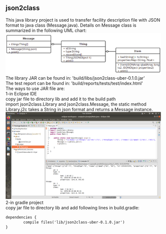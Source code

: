 ## json2class  
This java library project is used to transfer facility description file with JSON format to java class (Message.java). Details on Message class is summarized in the following UML chart:  
![1](https://github.com/xiaonanchong/json2class/blob/master/uml.jpg)  
The library JAR can be found in: 'build/libs/json2class-uber-0.1.0.jar'  
The test report can be found in: 'build/reports/tests/test/index.html'  
The ways to use JAR file are:  
1-in Eclipse IDE  
copy jar file to directory lib and add it to the build path  
import json2class.Library and json2class.Message, the static method Library.j2c takes a String in json format and returns a Message instance.  
![2](https://github.com/xiaonanchong/json2class/blob/master/sample.jpg)  
2-in gradle project  
copy jar file to directory lib and add following lines in build.gradle:  
```
dependencies {
        compile files('lib/json2class-uber-0.1.0.jar')
}

```
